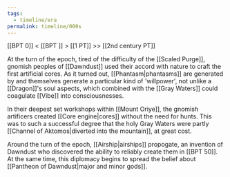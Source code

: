```yaml
---
tags:
  - timeline/era
permalink: timeline/000s
---
```

[[BPT 0]] < [[BPT ]] > [[1 PT]] >> [[2nd century PT]] 

At the turn of the epoch, tired of the difficulty of the [[Scaled Purge]], gnomish peoples of [[Dawndust]] used their accord with nature to craft the first artificial cores. As it turned out, [[Phantasm|phantasms]] are generated by and themselves generate a particular kind of 'willpower', not unlike a [[Dragon]]'s soul aspects, which combined with the [[Gray Waters]] could coagulate [[Vibe]] into consciousnesses. 

In their deepest set workshops within [[Mount Oriye]], the gnomish artificers created [[Core engine|cores]] without the need for hunts. This was to such a successful degree that the holy Gray Waters were partly [[Channel of Aktomos|diverted into the mountain]], at great cost. 

Around the turn of the epoch, [[Airship|airships]] propogate, an invention of Dawndust who discovered the ability to reliably create them in [[BPT 50]]. At the same time, this diplomacy begins to spread the belief about [[Pantheon of Dawndust|major and minor gods]].